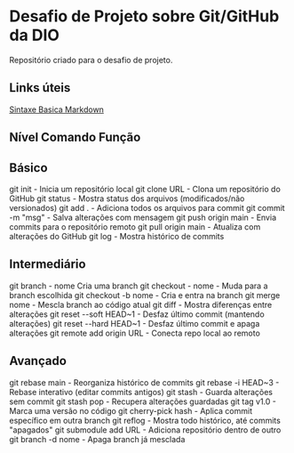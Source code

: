 # Desafio de Projeto sobre Git/GitHub da DIO
Repositório criado para o desafio de projeto.

## Links úteis
[Sintaxe Basica Markdown](https://www.markdownguide.org/cheat-sheet/#basic-syntax)

## Nível Comando Função

## Básico	
git init - Inicia um repositório local
git clone URL - Clona um repositório do GitHub
git status - Mostra status dos arquivos (modificados/não versionados)
git add .	- Adiciona todos os arquivos para commit
git commit -m "msg" - Salva alterações com mensagem
git push origin main - Envia commits para o repositório remoto
git pull origin main - Atualiza com alterações do GitHub
git log	- Mostra histórico de commits

 ## Intermediário 
 git branch - nome	Cria uma branch
 git checkout - nome	- Muda para a branch escolhida
 git checkout -b nome - Cria e entra na branch
 git merge nome - Mescla branch ao código atual
 git diff - Mostra diferenças entre alterações
 git reset --soft HEAD~1	- Desfaz último commit (mantendo alterações)
 git reset --hard HEAD~1	- Desfaz último commit e apaga alterações
 git remote add origin URL	- Conecta repo local ao remoto

 ## Avançado	
 git rebase main	- Reorganiza histórico de commits
 git rebase -i HEAD~3 - Rebase interativo (editar commits antigos)
 git stash	- Guarda alterações sem commit
 git stash pop	- Recupera alterações guardadas
 git tag v1.0	- Marca uma versão no código
 git cherry-pick hash - Aplica commit específico em outra branch
 git reflog	- Mostra todo histórico, até commits "apagados"
 git submodule add URL	- Adiciona repositório dentro de outro
 git branch -d nome	- Apaga branch já mesclada
